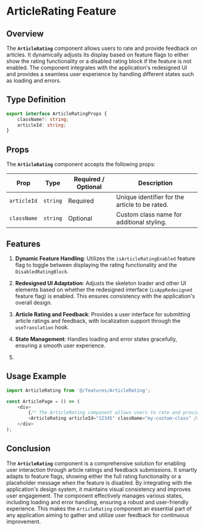 # ArticleRating Feature

## Overview
The **`ArticleRating`** component allows users to rate and provide feedback on articles. It dynamically adjusts its display based on feature flags to either show the rating functionality or a disabled rating block if the feature is not enabled. The component integrates with the application's redesigned UI and provides a seamless user experience by handling different states such as loading and errors.

## Type Definition
```typescript
export interface ArticleRatingProps {
    className?: string;
    articleId: string;
}
```
## Props
The **`ArticleRating`** component accepts the following props:

| Prop       | Type       | Required / Optional | Description                                          |
|------------|------------|----------------------|------------------------------------------------------|
| `articleId` | `string`   | Required             | Unique identifier for the article to be rated.           |
| `className` | `string`   | Optional             | Custom class name for additional styling.           |

## Features
1. **Dynamic Feature Handling**: Utilizes the `isArticleRatingEnabled` feature flag to toggle between displaying the rating functionality and the `DisabledRatingBlock`.

2. **Redesigned UI Adaptation**: Adjusts the skeleton loader and other UI elements based on whether the redesigned interface (`isAppRedesigned` feature flag) is enabled. This ensures consistency with the application's overall design.

3. **Article Rating and Feedback**: Provides a user interface for submitting article ratings and feedback, with localization support through the `useTranslation` hook.

4. **State Management**: Handles loading and error states gracefully, ensuring a smooth user experience.
5. 
## Usage Example
```typescript jsx
import ArticleRating from '@/features/ArticleRating';

const ArticlePage = () => (
    <div>
        {/* The ArticleRating component allows users to rate and provide feedback on the article */}
        <ArticleRating articleId="12345" className="my-custom-class" />
    </div>
);
```

## Conclusion
The **`ArticleRating`** component is a comprehensive solution for enabling user interaction through article ratings and feedback submissions. It smartly adapts to feature flags, showing either the full rating functionality or a placeholder message when the feature is disabled. By integrating with the application's design system, it maintains visual consistency and improves user engagement. 
The component effectively manages various states, including loading and error handling, ensuring a robust and user-friendly experience. 
This makes the `ArticleRating` component an essential part of any application aiming to gather and utilize user feedback for continuous improvement.
